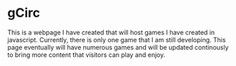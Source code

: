 # gCirc
This is a webpage I have created that will host games I have created in javascript. Currently, there is only one game that I am still developing. This page eventually will have numerous games and will be updated continously to bring more content that visitors can play and enjoy. 
